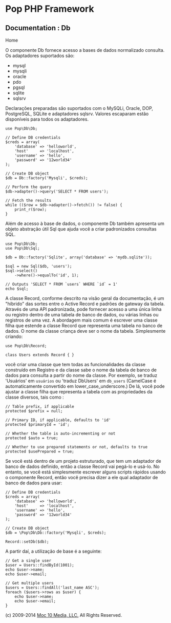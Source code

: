 Pop PHP Framework
=================

Documentation : Db
------------------

Home

O componente Db fornece acesso a bases de dados normalizado consulta. Os
adaptadores suportados são:

-   mysql
-   mysqli
-   oracle
-   pdo
-   pgsql
-   sqlite
-   sqlsrv

Declarações preparadas são suportados com o MySQLi, Oracle, DOP,
PostgreSQL, SQLite e adaptadores sqlsrv. Valores escaparam estão
disponíveis para todos os adaptadores.

    use Pop\Db\Db;

    // Define DB credentials
    $creds = array(
        'database' => 'helloworld',
        'host'     => 'localhost',
        'username' => 'hello',
        'password' => '12world34'
    );

    // Create DB object
    $db = Db::factory('Mysqli', $creds);

    // Perform the query
    $db->adapter()->query('SELECT * FROM users');

    // Fetch the results
    while (($row = $db->adapter()->fetch()) != false) {
        print_r($row);
    }

Além de acesso à base de dados, o componente Db também apresenta um
objeto abstração útil Sql que ajuda você a criar padronizados consultas
SQL.

    use Pop\Db\Db;
    use Pop\Db\Sql;

    $db = Db::factory('Sqlite', array('database' => 'mydb.sqlite'));

    $sql = new Sql($db, 'users');
    $sql->select()
        ->where()->equalTo('id', 1);

    // Outputs 'SELECT * FROM `users` WHERE `id` = 1'
    echo $sql;

A classe Record, conforme descrito na visão geral da documentação, é um "híbrido" das sortes entre o Active Record e padrões de gateway da tabela. Através de uma API padronizada, pode fornecer acesso a uma única linha ou registro dentro de uma tabela de banco de dados, ou várias linhas ou registros de uma vez. A abordagem mais comum é escrever uma classe filha que estende a classe Record que representa uma tabela no banco de dados. O nome da classe criança deve ser o nome da tabela. Simplesmente criando:

    use Pop\Db\Record;

    class Users extends Record { }

você criar uma classe que tem todas as funcionalidades da classe construído em Registro e da classe sabe o nome da tabela de banco de dados para consulta a partir do nome da classe. Por exemplo, se traduz 'Usuários' em `usuários` ou 'traduz DbUsers' em `db_users` (CamelCase é automaticamente convertido em lower_case_underscore.) De lá, você pode ajustar a classe filha que representa a tabela com as propriedades da classe diversos, tais como :

    // Table prefix, if applicable
    protected $prefix = null;

    // Primary ID, if applicable, defaults to 'id'
    protected $primaryId = 'id';

    // Whether the table is auto-incrementing or not
    protected $auto = true;

    // Whether to use prepared statements or not, defaults to true
    protected $usePrepared = true;

Se você está dentro de um projeto estruturado, que tem um adaptador de banco de dados definido, então a classe Record vai pegá-lo e usá-lo. No entanto, se você está simplesmente escrever alguns scripts rápidos usando o componente Record, então você precisa dizer a ele qual adaptador de banco de dados para usar:

    // Define DB credentials
    $creds = array(
        'database' => 'helloworld',
        'host'     => 'localhost',
        'username' => 'hello',
        'password' => '12world34'
    );

    // Create DB object
    $db = \Pop\Db\Db::factory('Mysqli', $creds);

    Record::setDb($db);

A partir daí, a utilização de base é a seguinte:

    // Get a single user
    $user = Users::findById(1001);
    echo $user->name;
    echo $user->email;

    // Get multiple users
    $users = Users::findAll('last_name ASC');
    foreach ($users->rows as $user) {
        echo $user->name;
        echo $user->email;
    }

\(c) 2009-2014 [Moc 10 Media, LLC.](http://www.moc10media.com) All
Rights Reserved.
